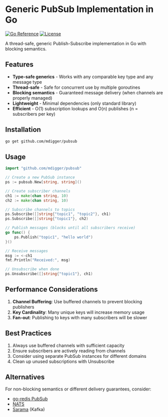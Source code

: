 # Generic PubSub Implementation in Go

[![Go Reference](https://pkg.go.dev/badge/github.com/mdigger/pubsub.svg)](https://pkg.go.dev/github.com/mdigger/pubsub)
[![License](https://img.shields.io/badge/license-MIT-blue.svg)](LICENSE)

A thread-safe, generic Publish-Subscribe implementation in Go with blocking semantics.

## Features

- **Type-safe generics** - Works with any comparable key type and any message type
- **Thread-safe** - Safe for concurrent use by multiple goroutines
- **Blocking semantics** - Guaranteed message delivery (when channels are properly managed)
- **Lightweight** - Minimal dependencies (only standard library)
- **Efficient** - O(1) subscription lookups and O(n) publishes (n = subscribers per key)

## Installation

```bash
go get github.com/mdigger/pubsub
```

## Usage

```go
import "github.com/mdigger/pubsub"

// Create a new PubSub instance
ps := pubsub.New[string, string]()

// Create subscriber channels
ch1 := make(chan string, 10)
ch2 := make(chan string, 10)

// Subscribe channels to topics
ps.Subscribe([]string{"topic1", "topic2"}, ch1)
ps.Subscribe([]string{"topic1"}, ch2)

// Publish messages (blocks until all subscribers receive)
go func() {
    ps.Publish("topic1", "hello world")
}()

// Receive messages
msg := <-ch1
fmt.Println("Received:", msg)

// Unsubscribe when done
ps.Unsubscribe([]string{"topic1"}, ch1)
```

## Performance Considerations

1. **Channel Buffering**: Use buffered channels to prevent blocking publishers
2. **Key Cardinality**: Many unique keys will increase memory usage
3. **Fan-out**: Publishing to keys with many subscribers will be slower

## Best Practices

1. Always use buffered channels with sufficient capacity
2. Ensure subscribers are actively reading from channels
3. Consider using separate PubSub instances for different domains
4. Clean up unused subscriptions with Unsubscribe

## Alternatives

For non-blocking semantics or different delivery guarantees, consider:
- [go-redis PubSub](https://redis.io/topics/pubsub)
- [NATS](https://nats.io/)
- [Sarama](https://github.com/Shopify/sarama) (Kafka)
